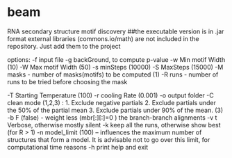 # beam
RNA secondary structure motif discovery
##the executable version is in .jar format
external libraries (commons.io/math) are not included in the repository. Just add them to the project

options:
-f input file
-g backGround, to compute p-value
-w Min motif Width (10)
-W Max motif Width (50)
-s minSteps (10000)
-S MaxSteps (15000)
-M masks - number of masks(motifs) to be computed (1)
-R runs - number of runs to be tried before choosing the mask

-T Starting Temperature (100)
-r cooling Rate (0.001)
-o output folder
-C clean mode (1,2,3) : 1. Exclude negative partials 2. Exclude partials under the 50% of the partial mean 3. Exclude partials under 90% of the mean. (3)
-b F (false) - weight less (mbr[:][:]=0 ) the branch-branch alignments
-v t Verbose, otherwise mostly silent 
-k keep all the runs, otherwise show best (for R > 1)
-n model_limit (100) – influences the maximum number of structures that form a model. It is advisable not to go over this limit, for computational time reasons
-h print help and exit

